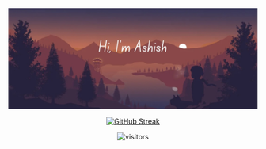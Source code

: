 <div align="center">
<img src="https://github.com/ashishsingh101/ashishsingh101/blob/main/AshishWallpaper.jpg" />

<!-- ![Spotify recently played](https://spotify-recently-played-readme.vercel.app/api?user=31k4kizoe6bnewg6mgi7hgxhnxgi&count=2) -->
[![GitHub Streak](https://github-readme-streak-stats.herokuapp.com?user=ashishsingh101&theme=dark&border_radius=4&date_format=j%20M%5B%20Y%5D)](https://git.io/streak-stats)

![visitors](https://visitor-badge.laobi.icu/badge?page_id=ashishsingh101)
</div align="center">


<!--
[![Ashutosh's github activity graph](https://github-readme-activity-graph.vercel.app/graph?username=ashishsingh101&theme=github-compact&bg_color=000000&area_color=90EE90)](https://github.com/ashishsingh101/github-readme-activity-graph)

-->
<!--
![](https://gifdb.com/images/high/cartoon-batman-approves-mrgthhmrtd7ukueh.gif)
[![Ashish's GitHub stats](https://github-readme-stats.vercel.app/api?username=ashishsingh101&show=reviews&theme=transparent)](https://github.com/anuraghazra/github-readme-stats)
![Top Langs](https://github-readme-stats.vercel.app/api/top-langs/?username=ashishsingh101&hide_progress=true)
 ### Hi there 👋 -->

<!--
**ashishsingh101/ashishsingh101** is a ✨ _special_ ✨ repository because its `README.md` (this file) appears on your GitHub profile.

Here are some ideas to get you started:

- 🔭 I’m currently working on ...
- 🌱 I’m currently learning ...
- 👯 I’m looking to collaborate on ...
- 🤔 I’m looking for help with ...
- 💬 Ask me about ...
- 📫 How to reach me: ...
- 😄 Pronouns: ...
- ⚡ Fun fact: ...
-->
<!--
<div id="badges">
  <a href="your-linkedin-URL">
    <img src="https://img.shields.io/badge/LinkedIn-blue?style=for-the-badge&logo=linkedin&logoColor=white" alt="LinkedIn Badge"/>
  </a>
  <a href="your-youtube-URL">
    <img src="https://img.shields.io/badge/YouTube-red?style=for-the-badge&logo=youtube&logoColor=white" alt="Youtube Badge"/>
  </a>
  <a href="your-twitter-URL">
    <img src="https://img.shields.io/badge/Twitter-blue?style=for-the-badge&logo=twitter&logoColor=white" alt="Twitter Badge"/>
  </a>
</div>
<img src="https://komarev.com/ghpvc/?username=ashishsingh101&style=flat-square&color=blue" alt=""/>
[![GitHub Streak](http://github-readme-streak-stats.herokuapp.com?user=ashishsingh101&theme=dark&background=000000)](https://git.io/streak-stats)

<img src="https://komarev.com/ghpvc/?username=ashishsingh101&color=brightgreen" alt="watching_count" />
-->

